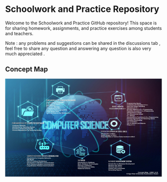 # Schoolwork and Practice Repository

Welcome to the Schoolwork and Practice GitHub repository! This space is for sharing homework, assignments, and practice exercises among students and teachers.

Note : any problems and suggestions can be shared in the discussions tab , feel free to share any question and answering any question is also very much appreciated .

## Concept Map
![Concept map](concept-map.png)

